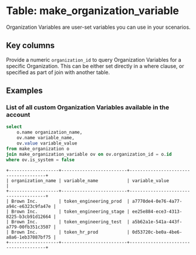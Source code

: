 # Table: make_organization_variable

Organization Variables are user-set variables you can use in your scenarios.

## Key columns
Provide a numeric `organization_id` to query Organization Variables for a specific Organization. This can be either set directly in a where clause, or specified as part of join with another table.

## Examples

### List of all custom Organization Variables available in the account

```sql
select 
    o.name organization_name, 
    ov.name variable_name, 
    ov.value variable_value 
from make_organization o 
join make_organization_variable ov on ov.organization_id = o.id 
where ov.is_system = false
```

```
+-------------------+-------------------------+--------------------------------------+
| organization_name | variable_name           | variable_value                       |
+-------------------+-------------------------+--------------------------------------+
| Brown Inc.        | token_engineering_prod  | a7770de4-0e76-4a77-a94c-e6323c9fa47e |
| Brown Inc.        | token_engineering_stage | ee25e884-ece3-4313-8225-b3cb91d12664 |
| Brown Inc.        | token_engineering_test  | a5b62a1e-541a-443f-a779-00fb351c3507 |
| Brown Inc.        | token_hr_prod           | 0d53720c-be0a-4be6-a8a6-1eb37087bf75 |
+-------------------+-------------------------+--------------------------------------+
```
